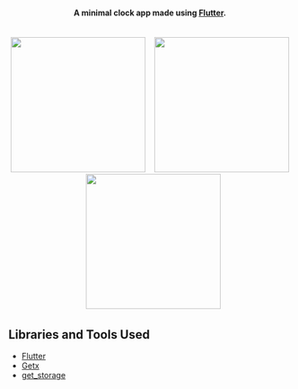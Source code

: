 <h4 align="center">A minimal clock app made using <a href="https://flutter.dev" target="_blank">Flutter</a>.</h4>

<br>
<div align = "center">
  <img src="https://github.com/Rohith-JN/Clock/blob/main/lib/screenshots/ClockScreen.png" width="240" />&nbsp;&nbsp;&nbsp;
  <img src="https://github.com/Rohith-JN/Clock/blob/main/lib/screenshots/WorldClockScreen.png" width="240" /> &nbsp;&nbsp;
  <img src="https://github.com/Rohith-JN/Clock/blob/main/lib/screenshots/StopWatchScreen.png" width="240" />
</div>

## Libraries and Tools Used

* [Flutter](https://flutter.dev/?gclid=CjwKCAiA866PBhAYEiwANkIneDzbcVakQmaNxZu0TmETLBg7Xq499c1YCZ1aIJL3LCU9lc7hUEgYIRoCsGAQAvD_BwE&gclsrc=aw.ds)
* [Getx](https://pub.dev/packages/get)
* [get_storage](https://pub.dev/packages/get_storage)
